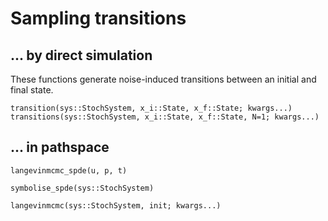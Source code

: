 # Sampling transitions

## ... by direct simulation
These functions generate noise-induced transitions between an initial and final state.

```@docs
transition(sys::StochSystem, x_i::State, x_f::State; kwargs...)
transitions(sys::StochSystem, x_i::State, x_f::State, N=1; kwargs...)
```

## ... in pathspace

```@docs
langevinmcmc_spde(u, p, t)
```

```@docs
symbolise_spde(sys::StochSystem)
```

```@docs
langevinmcmc(sys::StochSystem, init; kwargs...)
```